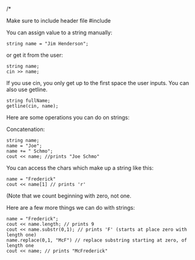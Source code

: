 /*

Make sure to include header file #include<string>

You can assign value to a string manually:

    string name = "Jim Henderson";

or get it from the user:

    string name;
	cin >> name;

If you use cin, you only get up to the first space the user inputs. You can also
use getline. 

    string fullName;
	getline(cin, name);

Here are some operations you can do on strings:

Concatenation: 

    string name;
	name = "Joe";
	name += " Schmo";
	cout << name; //prints "Joe Schmo"

You can access the chars which make up a string like this:

    name = "Frederick"
	cout << name[1] // prints 'r'

(Note that we count beginning with zero, not one.

Here are a few more things we can do with strings:

    name = "Frederick";
	cout << name.length; // prints 9
	cout << name.substr(0,1); // prints 'F' (starts at place zero with length one)
	name.replace(0,1, "McF") // replace substring starting at zero, of length one
	cout << name; // prints "McFrederick"


